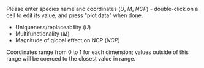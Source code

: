 Please enter species name and coordinates (_U_, _M_, _NCP_) - double-click on a cell to edit its value, and press "plot data" when done. 

* Uniqueness/replaceability (_U_)
* Multifunctionality (_M_)
* Magnitude of global effect on NCP (_NCP_)

Coordinates range from 0 to 1 for each dimension; values outside of this range will be coerced to the closest value in range.